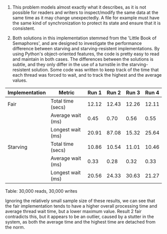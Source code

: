 1. This problem models almost exactly what it describes, as it is not possible for readers and writers to inspect/modify the same data at the same time as it may change unexpectedly. A file for example must have the same kind of synchronization to protect its state and ensure that it is consistent.

2. Both solutions in this implementation stemmed from the 'Little Book of Semaphores', and are designed to investigate the performance difference between starving and starving-resistent implementations. By using Python's object-oriented features, the code is pretty easy to read and maintain in both cases. The differences between the solutions is subtle, and they only differ in the use of a turnstile in the starving-resistent solution. Some code was written to keep track of the time that each thread was forced to wait, and to track the highest and the average values.

|  Implementation    |  Metric  |  Run 1  |  Run 2  |  Run 3  |  Run 4  | 
|-|-|-|-|-|-|
|  Fair     |  Total time (secs)  | 12.12 | 12.43 | 12.26 | 12.11 |
|           |  Average wait (ms) | 0.45 | 0.70 | 0.56 | 0.55 |
|           |  Longest wait (ms) | 20.91 | 87.08 | 15.32 | 25.64 |
|  Starving |  Total time (secs)  | 10.86 | 10.54 | 11.01 | 10.46 |
|           |  Average wait (ms) | 0.33 | 0.28 | 0.32 | 0.33 |
|           |  Longest wait (ms) | 20.56 | 24.33 | 30.63 | 21.27 |
Table: 30,000 reads, 30,000 writes

Ignoring the relatively small sample size of these results, we can see that the fair implementation tends to have a higher overall processing time and average thread wait time, but a lower maximum value. Result 2 fair contradicts this, but it appears to be an outlier, caused by a stutter in the system, as both the average time and the highest time are detached from the norm.


